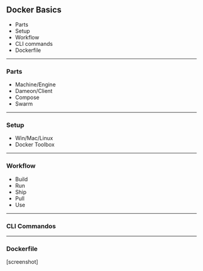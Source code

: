 
## Docker Basics

* Parts
* Setup
* Workflow
* CLI commands
* Dockerfile

----

### Parts

- Machine/Engine
- Dameon/Client
- Compose
- Swarm

----

### Setup 

- Win/Mac/Linux
- Docker Toolbox

----

### Workflow

- Build
- Run
- Ship
- Pull
- Use

----

### CLI Commandos


----

### Dockerfile

[screenshot]
